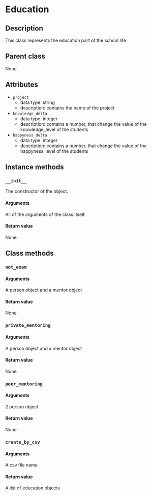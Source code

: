 # Education

## Description
This class represents the education part of the school life

## Parent class
None

## Attributes

* ```project```
  * data type: string
  * description: contains the name of the project
* ```knowledge_delta```
  * data type: integer
  * description: contains a number, that change the value of the knowledge_level of the students
* ```happyness_delta```
  * data type: integer
  * description: contains a number, that change the value of the happyness_level of the students

## Instance methods

### ```__init__```
The constructor of the object.

#### Arguments

All of the arguments of the class itself.

#### Return value
None

## Class methods

### ```not_exam```

#### Arguments
A person object and a mentor object

#### Return value
None

### ```private_mentoring```

#### Arguments
A person object and a mentor object

#### Return value
None

### ```peer_mentoring```

#### Arguments
2 person object

#### Return value
None

### ```create_by_csv```

#### Arguments
A csv file name

#### Return value
A list of education objects
